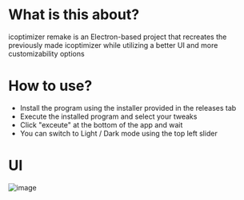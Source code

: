 # What is this about?
icoptimizer remake is an Electron-based project that recreates the previously made icoptimizer while utilizing a better UI and more customizability options

# How to use?
- Install the program using the installer provided in the releases tab
- Execute the installed program and select your tweaks
- Click "exceute" at the bottom of the app and wait
- You can switch to Light / Dark mode using the top left slider

# UI
![image](https://github.com/user-attachments/assets/0493c72f-6a42-4112-9fa2-4633bd06eeca)
